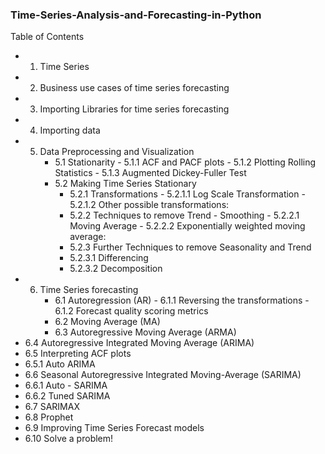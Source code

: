 ### Time-Series-Analysis-and-Forecasting-in-Python

Table of Contents
- 1. Time Series
- 2. Business use cases of time series forecasting
- 3. Importing Libraries for time series forecasting
- 4. Importing data
- 5.  Data Preprocessing and Visualization
      - 5.1  Stationarity
            - 5.1.1  ACF and PACF plots
            - 5.1.2  Plotting Rolling Statistics
            - 5.1.3  Augmented Dickey-Fuller Test
       - 5.2  Making Time Series Stationary
            - 5.2.1  Transformations
                  - 5.2.1.1  Log Scale Transformation
                  - 5.2.1.2  Other possible transformations:
            - 5.2.2  Techniques to remove Trend - Smoothing
                  - 5.2.2.1  Moving Average
                  - 5.2.2.2  Exponentially weighted moving average:
            - 5.2.3  Further Techniques to remove Seasonality and Trend
            - 5.2.3.1  Differencing
            - 5.2.3.2  Decomposition
- 6.  Time Series forecasting
      - 6.1  Autoregression (AR)
            - 6.1.1  Reversing the transformations
            - 6.1.2  Forecast quality scoring metrics
      - 6.2  Moving Average (MA)
      - 6.3  Autoregressive Moving Average (ARMA)
- 6.4  Autoregressive Integrated Moving Average (ARIMA)
- 6.5  Interpreting ACF plots
- 6.5.1  Auto ARIMA
- 6.6  Seasonal Autoregressive Integrated Moving-Average (SARIMA)
- 6.6.1  Auto - SARIMA
- 6.6.2  Tuned SARIMA
- 6.7  SARIMAX
- 6.8  Prophet
- 6.9  Improving Time Series Forecast models
- 6.10  Solve a problem!

